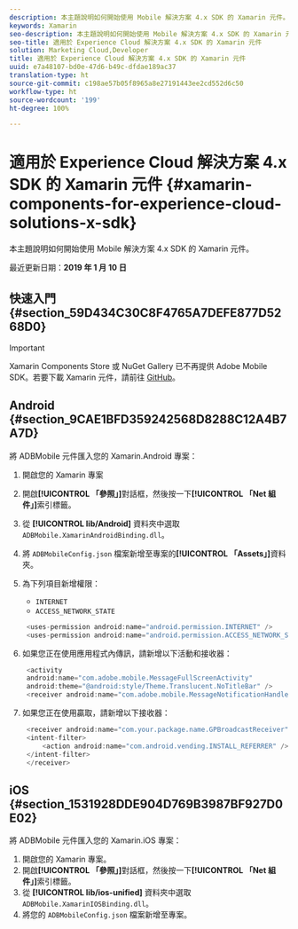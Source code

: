 ```yaml
---
description: 本主題說明如何開始使用 Mobile 解決方案 4.x SDK 的 Xamarin 元件。
keywords: Xamarin
seo-description: 本主題說明如何開始使用 Mobile 解決方案 4.x SDK 的 Xamarin 元件。
seo-title: 適用於 Experience Cloud 解決方案 4.x SDK 的 Xamarin 元件
solution: Marketing Cloud,Developer
title: 適用於 Experience Cloud 解決方案 4.x SDK 的 Xamarin 元件
uuid: e7a48107-bd0e-47d6-b49c-dfdae189ac37
translation-type: ht
source-git-commit: c198ae57b05f8965a8e27191443ee2cd552d6c50
workflow-type: ht
source-wordcount: '199'
ht-degree: 100%

---
```



# 適用於 Experience Cloud 解決方案 4.x SDK 的 Xamarin 元件 {#xamarin-components-for-experience-cloud-solutions-x-sdk}

本主題說明如何開始使用 Mobile 解決方案 4.x SDK 的 Xamarin 元件。

最近更新日期：**2019 年 1 月 10 日**

## 快速入門 {#section_59D434C30C8F4765A7DEFE877D5268D0}

>[!IMPORTANT]
>
>Xamarin Components Store 或 NuGet Gallery 已不再提供 Adobe Mobile SDK。若要下載 Xamarin 元件，請前往 [GitHub](https://github.com/Adobe-Marketing-Cloud/mobile-services)。

## Android {#section_9CAE1BFD359242568D8288C12A4B7A7D}

將 ADBMobile 元件匯入您的 Xamarin.Android 專案：

1. 開啟您的 Xamarin 專案
1. 開啟&#x200B;**[!UICONTROL 「參照」]**&#x200B;對話框，然後按一下&#x200B;**[!UICONTROL 「Net 組件」]**&#x200B;索引標籤。
1. 從 **[!UICONTROL lib/Android]** 資料夾中選取 `ADBMobile.XamarinAndroidBinding.dll`。
1. 將 `ADBMobileConfig.json` 檔案新增至專案的&#x200B;**[!UICONTROL 「Assets」]**&#x200B;資料夾。
1. 為下列項目新增權限：

   * `INTERNET`
   * `ACCESS_NETWORK_STATE`

   ```java
    <uses-permission android:name="android.permission.INTERNET" />
    <uses-permission android:name="android.permission.ACCESS_NETWORK_STATE" />
   ```

1. 如果您正在使用應用程式內傳訊，請新增以下活動和接收器：

   ```java
    <activity 
    android:name="com.adobe.mobile.MessageFullScreenActivity" 
    android:theme="@android:style/Theme.Translucent.NoTitleBar" />
    <receiver android:name="com.adobe.mobile.MessageNotificationHandler" />
   ```

1. 如果您正在使用贏取，請新增以下接收器：

   ```java
    <receiver android:name="com.your.package.name.GPBroadcastReceiver" android:exported="true">
    <intent-filter>
        <action android:name="com.android.vending.INSTALL_REFERRER" />
    </intent-filter>
    </receiver>
   ```

## iOS {#section_1531928DDE904D769B3987BF927D0E02}

將 ADBMobile 元件匯入您的 Xamarin.iOS 專案：

1. 開啟您的 Xamarin 專案。
1. 開啟&#x200B;**[!UICONTROL 「參照」]**&#x200B;對話框，然後按一下&#x200B;**[!UICONTROL 「Net 組件」]**&#x200B;索引標籤。
1. 從 **[!UICONTROL lib/ios-unified]** 資料夾中選取 `ADBMobile.XamarinIOSBinding.dll`。
1. 將您的 `ADBMobileConfig.json` 檔案新增至專案。
